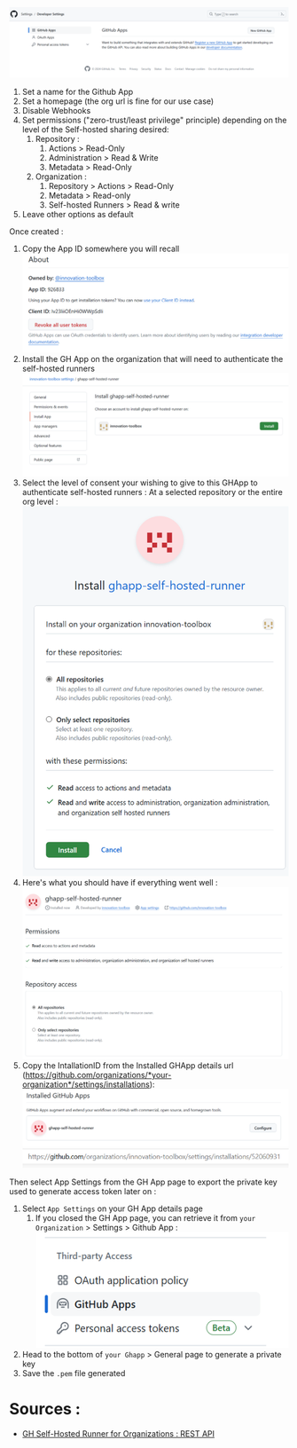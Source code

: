 ![Create a Github App](./assets//gh-app-create.png)

1. Set a name for the Github App
1. Set a homepage (the org url is fine for our use case)
1. Disable Webhooks
1. Set permissions ("zero-trust/least privilege" principle) depending on the level of the Self-hosted sharing desired:
   1. Repository :
      1. Actions > Read-Only
      1. Administration > Read & Write
      1. Metadata > Read-Only
   1. Organization :
      1. Repository > Actions > Read-Only
      1. Metadata > Read-only
      1. Self-hosted Runners > Read & write
1. Leave other options as default

Once created :

1. Copy the App ID somewhere you will recall
   ![ghapp-appID](assets/ghapp-appId.png)
1. Install the GH App on the organization that will need to authenticate the self-hosted runners
   ![ghapp-install](assets/ghapp-install.png)
1. Select the level of consent your wishing to give to this GHApp to authenticate self-hosted runners : At a selected repository or the entire org level :
   ![ghapp-consent](assets/ghapp-consent.png)
1. Here's what you should have if everything went well :
   ![ghapp-result](assets/ghapp-result.png)
1. Copy the IntallationID from the Installed GHApp details url (https://github.com/organizations/*your-organization*/settings/installations):
   ![ghapp_installed_configure](assets/ghapp-installed-configure.png)
   ![ghapp-installationId](assets/ghapp-installationId.png)

Then select App Settings from the GH App page to export the private key used to generate access token later on :

1. Select `App Settings` on your GH App details page
   1. If you closed the GH App page, you can retrieve it from `your Organization` > Settings > Github App :
      ![ghapp-details](assets/ghapp-details.png)
1. Head to the bottom of `your Ghapp` > General page to generate a private key
1. Save the `.pem` file generated

# Sources : 
- [GH Self-Hosted Runner for Organizations : REST API](gh-app-sh-org-api)

[gh-app-sh-org-api]: https://docs.github.com/en/rest/actions/self-hosted-runners?apiVersion=2022-11-28#get-a-self-hosted-runner-for-an-organization
